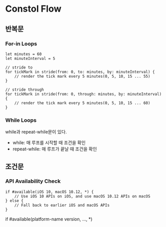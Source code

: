 # Constol Flow

## 반복문
### For-in Loops

```
let minutes = 60
let minuteInterval = 5

// stride to
for tickMark in stride(from: 0, to: minutes, by: minuteInterval) {
    // render the tick mark every 5 minutes(0, 5, 10, 15 ... 55)
}

// stride through
for tickMark in stride(from: 0, through: minutes, by: minuteInterval) {
    // render the tick mark every 5 minutes(0, 5, 10, 15 ... 60)
}
```

### While Loops

while과 repeat-while문이 있다.

* while: 매 루프를 시작할 때 조건을 확인
* repeat-while: 매 루프가 끝날 때 조건을 확인

## 조건문

### API Availability Check

```
if #available(iOS 10, macOS 10.12, *) {
    // Use iOS 10 APIs on iOS, and use macOS 10.12 APIs on macOS
} else {
    // Fall back to earlier iOS and macOS APIs
}
```

if #available(platform-name version, ..., *)